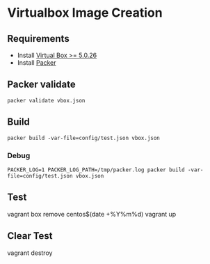 # Virtualbox Image Creation

## Requirements

* Install [Virtual Box >= 5.0.26 ](https://www.virtualbox.org/wiki/Downloads)
* Install [Packer](https://www.packer.io/downloads.html)

## Packer validate

`packer validate vbox.json`

## Build

`packer build -var-file=config/test.json vbox.json`

### Debug

`PACKER_LOG=1 PACKER_LOG_PATH=/tmp/packer.log packer build -var-file=config/test.json vbox.json` 

## Test

vagrant box remove centos$(date +%Y%m%d)
vagrant up

## Clear Test

vagrant destroy
